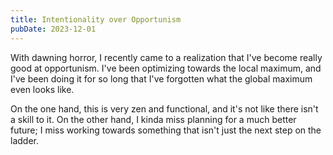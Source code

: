 ```yaml
---
title: Intentionality over Opportunism
pubDate: 2023-12-01
---
```


With dawning horror, I recently came to a realization that I've become really good at opportunism. I've been optimizing towards the local maximum, and I've been doing it for so long that I've forgotten what the global maximum even looks like.

On the one hand, this is very zen and functional, and it's not like there isn't a skill to it. On the other hand, I kinda miss planning for a much better future; I miss working towards something that isn't just the next step on the ladder.
